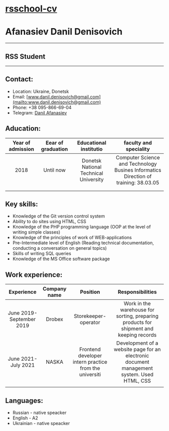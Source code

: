 # [rsschool-cv](https://github.com/DanilDenisovich/rsschool-cv/blob/gh-pages/cv.md)
# Afanasiev Danil Denisovich
___
## RSS Student
___
## Contact:
* Location: Ukraine, Donetsk 
* Email: [www.danil.denisovich@gmail.com](mailto:www.danil.denisovich@gmail.com) 
* Phone: +38 095-866-69-04
* Telegram: [Danil Afanasiev](https://t.me/Afanasiev_Danylo)
## Aducation:
| Year of admission 	| Eear of graduation 	|         Educational institutio        	|                               faculty and speciality                                	|
|:-----------------:	|:------------------:	|:-------------------------------------:	|:-----------------------------------------------------------------------------------:	|
|        2018       	|      Until now     	| Donetsk National Technical University 	| Computer Science and Technology Busines Informatics Direction of training: 38.03.05 	|
|                   	|                    	|                                       	|                                                                                     	|
|                   	|                    	|                                       	|                                                              
## Key skills:
* Knowledge of the Git version control system
* Ability to do sites using HTML, CSS
* Knowledge of the PHP programming language (OOP at the level of writing simple classes)
* Knowledge of the principles of work of WEB-applications
* Pre-Intermediate level of English (Reading technical documentation, conducting a conversation on general topics)
* Skills of writing SQL queries
* Knowledge of the MS Office software package           
## Work experience:
|        Experience        	| Company name 	|                        Position                        	|                                      Responsibilities                                      	|
|:------------------------:	|:------------:	|:------------------------------------------------------:	|:------------------------------------------------------------------------------------------:	|
| June 2019-September 2019 	|    Drobex    	|                  Storekeeper-operator                  	|   Work in the warehouse for sorting, preparing products for shipment and keeping records   	|
|    June 2021-July 2021   	|     NASKA    	| Frontend developer intern practice from the universiti 	| Development of a website page for an electronic document management system. Used HTML, CSS 	|
|                          	|              	|                                                        	|                                                                                            	|
## Languages:
* Russian - native speacker
* English - A2 
* Ukrainian - native speacker            	

